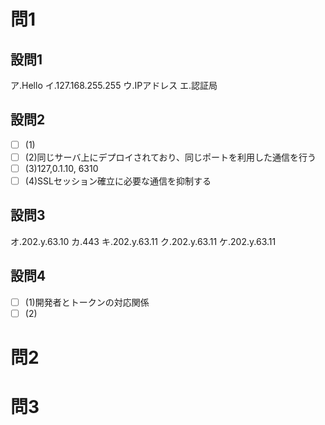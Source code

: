 # 問1

## 設問1

ア.Hello
イ.127.168.255.255
ウ.IPアドレス
エ.認証局

## 設問2

- [ ] (1)
- [ ] (2)同じサーバ上にデプロイされており、同じポートを利用した通信を行う
- [ ] (3)127,0.1.10, 6310
- [ ] (4)SSLセッション確立に必要な通信を抑制する

## 設問3

オ.202.y.63.10
カ.443
キ.202.y.63.11
ク.202.y.63.11
ケ.202.y.63.11


## 設問4

- [ ] (1)開発者とトークンの対応関係
- [ ] (2)

# 問2

# 問3
